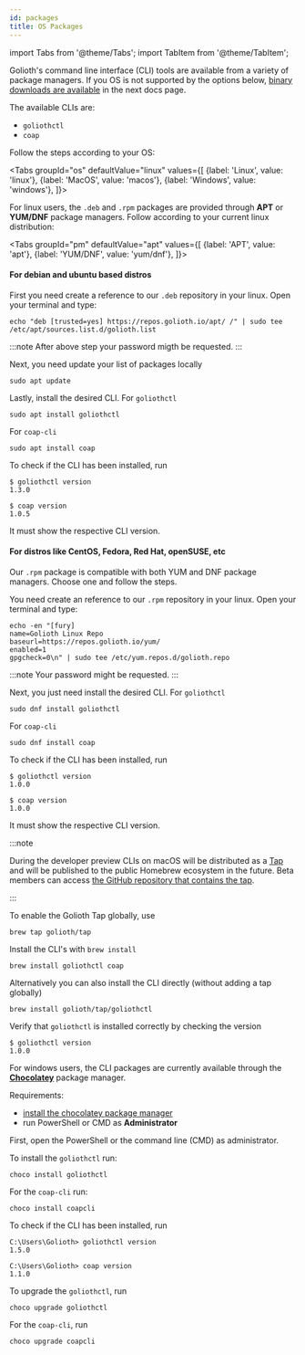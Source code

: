 ```yaml
---
id: packages
title: OS Packages
---
```


import Tabs from '@theme/Tabs';
import TabItem from '@theme/TabItem';

Golioth's command line interface (CLI) tools are available from a variety of
package managers. If you OS is not supported by the options below, [binary
downloads are
available](/reference/command-line-tools/tutorial/installing/binaries) in the
next docs page.

The available CLIs are:

- `goliothctl`
- `coap`

Follow the steps according to your OS:

<Tabs
groupId="os"
defaultValue="linux"
values={[
{label: 'Linux', value: 'linux'},
{label: 'MacOS', value: 'macos'},
{label: 'Windows', value: 'windows'},
]}>

<TabItem value="linux">

For linux users, the `.deb` and `.rpm` packages are provided through **APT** or **YUM/DNF** package managers. Follow according to your current linux distribution:

<Tabs
groupId="pm"
defaultValue="apt"
values={[
{label: 'APT', value: 'apt'},
{label: 'YUM/DNF', value: 'yum/dnf'},
]}>

<TabItem value="apt">

#### For debian and ubuntu based distros

First you need create a reference to our `.deb` repository in your linux. Open your terminal and type:

```shell
echo "deb [trusted=yes] https://repos.golioth.io/apt/ /" | sudo tee /etc/apt/sources.list.d/golioth.list
```

:::note
After above step your password migth be requested.
:::

Next, you need update your list of packages locally

```shell
sudo apt update
```

Lastly, install the desired CLI. For `goliothctl`

```shell
sudo apt install goliothctl
```

For `coap-cli`

```shell
sudo apt install coap
```

To check if the CLI has been installed, run

```text
$ goliothctl version
1.3.0
```

```text
$ coap version
1.0.5
```

It must show the respective CLI version.
</TabItem>

<TabItem value="yum/dnf">

#### For distros like CentOS, Fedora, Red Hat, openSUSE, etc

Our `.rpm` package is compatible with both YUM and DNF package managers. Choose one and follow the steps.

You need create an reference to our `.rpm` repository in your linux. Open your terminal and type:

```shell
echo -en "[fury]
name=Golioth Linux Repo
baseurl=https://repos.golioth.io/yum/
enabled=1
gpgcheck=0\n" | sudo tee /etc/yum.repos.d/golioth.repo
```

:::note
Your password might be requested.
:::

Next, you just need install the desired CLI. For `goliothctl`

```shell
sudo dnf install goliothctl
```

For `coap-cli`

```shell
sudo dnf install coap
```

To check if the CLI has been installed, run

```text
$ goliothctl version
1.0.0
```

```text
$ coap version
1.0.0
```

It must show the respective CLI version.
</TabItem>
</Tabs>
</TabItem>

<TabItem value="macos">

:::note

During the developer preview CLIs on macOS will be distributed as a [Tap](https://docs.brew.sh/Taps) and will be published to the public Homebrew ecosystem in the future. Beta members can access [the GitHub repository that contains the tap](https://github.com/golioth/homebrew-tap).

:::

To enable the Golioth Tap globally, use

```shell
brew tap golioth/tap
```

Install the CLI's with `brew install`

```shell
brew install goliothctl coap
```

Alternatively you can also install the CLI directly (without adding a tap globally)

```shell
brew install golioth/tap/goliothctl
```

Verify that `goliothctl` is installed correctly by checking the version

```text
$ goliothctl version
1.0.0
```

</TabItem>

<TabItem value="windows">

For windows users, the CLI packages are currently available through the **[Chocolatey](https://chocolatey.org/)** package manager.

<!-- <Tabs
groupId="pm"
defaultValue="choco"
values={[
{label: 'Chocolatey', value: 'choco'},
{label: 'Winget', value: 'winget'},
]}>

<TabItem value="choco"> -->

Requirements:

- [install the chocolatey package manager](https://chocolatey.org/install)
- run PowerShell or CMD as **Administrator**

First, open the PowerShell or the command line (CMD) as administrator.

To install the `goliothctl` run:

```shell
choco install goliothctl
```

For the `coap-cli` run:

```shell
choco install coapcli
```

To check if the CLI has been installed, run

```text
C:\Users\Golioth> goliothctl version
1.5.0
```

```text
C:\Users\Golioth> coap version
1.1.0
```

To upgrade the `goliothctl`, run

```shell
choco upgrade goliothctl
```

For the `coap-cli`, run

```shell
choco upgrade coapcli
```

<!-- </TabItem>

<TabItem value="winget">

:::note
Golioth does not have support for Windows Package Manager (aka Winget) yet. We are working on it!
:::

</TabItem>

</Tabs>  -->
</TabItem>

<!-- End OS tab -->
</Tabs>
